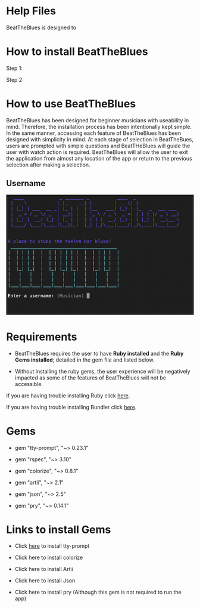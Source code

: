 # Help Files

BeatTheBlues is designed to


# How to install BeatTheBlues

Step 1: 

Step 2:


# How to use BeatTheBlues

BeatTheBlues has been designed for beginner musicians with useability in mind. Therefore, the installation process has been intentionally kept simple. In the same manner, accessing each feature of BeatTheBlues has been designed with simplicity in mind. 
At each stage of selection in BeatTheBues, users are prompted with simple questions and BeatTHeBlues will guide the user with watch action is required. 
BeatTheBlues will allow the user to exit the application from almost any location of the app or return to the previous selection after making a selection. 


## Username



![Alt](/docs/app_screenshots/beat_the_blues_username.png)


# Requirements

- BeatTheBlues requires the user to have **Ruby installed** and the **Ruby Gems installed**; detailed in the gem file and listed below. 

- Without installing the ruby gems, the user experience will be negatively impacted as some of the features of BeatTheBlues will not be accessible.

If you are having trouble installing Ruby click [here](https://www.ruby-lang.org/en/documentation/installation/).

If you are having trouble installing Bundler click [here](https://help.dreamhost.com/hc/en-us/articles/115001070131-Using-Bundler-to-install-Ruby-gems).


# Gems

- gem "tty-prompt", "~> 0.23.1" 

- gem "rspec", "~> 3.10"

- gem "colorize", "~> 0.8.1"

- gem "artii", "~> 2.1"

- gem "json", "~> 2.5"

- gem "pry", "~> 0.14.1"


# Links to install Gems

- Click [here](https://rubygems.org/gems/tty-prompt) to install tty-prompt

- Click here to install colorize

- Click here to install Artii

- Click here to install Json

- Click here to install pry (Although this gem is not required to run the app)


